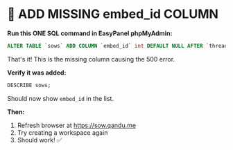 # 🔧 ADD MISSING embed_id COLUMN

**Run this ONE SQL command in EasyPanel phpMyAdmin:**

```sql
ALTER TABLE `sows` ADD COLUMN `embed_id` int DEFAULT NULL AFTER `thread_slug`;
```

That's it! This is the missing column causing the 500 error.

**Verify it was added:**
```sql
DESCRIBE sows;
```

Should now show `embed_id` in the list.

**Then:**
1. Refresh browser at https://sow.qandu.me
2. Try creating a workspace again
3. Should work! ✅
